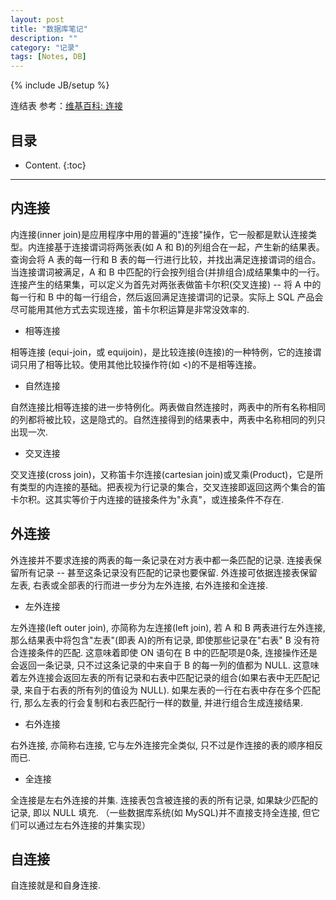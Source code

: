 ```yaml
---
layout: post
title: "数据库笔记"
description: ""
category: "记录"
tags: [Notes, DB]
---
```


{% include JB/setup %}

连结表 参考：[维基百科: 连接](http://zh.wikipedia.org/wiki/%E8%BF%9E%E6%8E%A5_(SQL)#.E8.87.AA.E8.BF.9E.E6.8E.A5)


## 目录

* Content.
{:toc}

------

## 内连接

内连接(inner join)是应用程序中用的普遍的"连接"操作，它一般都是默认连接类型。内连接基于连接谓词将两张表(如 A 和 B)的列组合在一起，产生新的结果表。查询会将 A 表的每一行和 B 表的每一行进行比较，并找出满足连接谓词的组合。当连接谓词被满足，A 和 B 中匹配的行会按列组合(并排组合)成结果集中的一行。连接产生的结果集，可以定义为首先对两张表做笛卡尔积(交叉连接) -- 将 A 中的每一行和 B 中的每一行组合，然后返回满足连接谓词的记录。实际上 SQL 产品会尽可能用其他方式去实现连接，笛卡尔积运算是非常没效率的.

- 相等连接 

相等连接 (equi-join，或 equijoin)，是比较连接(θ连接)的一种特例，它的连接谓词只用了相等比较。使用其他比较操作符(如 <)的不是相等连接。

- 自然连接

自然连接比相等连接的进一步特例化。两表做自然连接时，两表中的所有名称相同的列都将被比较，这是隐式的。自然连接得到的结果表中，两表中名称相同的列只出现一次.

- 交叉连接

交叉连接(cross join)，又称笛卡尔连接(cartesian join)或叉乘(Product)，它是所有类型的内连接的基础。把表视为行记录的集合，交叉连接即返回这两个集合的笛卡尔积。这其实等价于内连接的链接条件为"永真"，或连接条件不存在.

## 外连接

外连接并不要求连接的两表的每一条记录在对方表中都一条匹配的记录. 连接表保留所有记录 -- 甚至这条记录没有匹配的记录也要保留. 外连接可依据连接表保留左表, 右表或全部表的行而进一步分为左外连接, 右外连接和全连接.

- 左外连接

左外连接(left outer join), 亦简称为左连接(left join), 若 A 和 B 两表进行左外连接, 那么结果表中将包含"左表"(即表 A)的所有记录, 即使那些记录在"右表" B 没有符合连接条件的匹配. 这意味着即使 ON 语句在 B 中的匹配项是0条, 连接操作还是会返回一条记录, 只不过这条记录的中来自于 B 的每一列的值都为 NULL. 这意味着左外连接会返回左表的所有记录和右表中匹配记录的组合(如果右表中无匹配记录, 来自于右表的所有列的值设为 NULL). 如果左表的一行在右表中存在多个匹配行, 那么左表的行会复制和右表匹配行一样的数量, 并进行组合生成连接结果.

- 右外连接

右外连接, 亦简称右连接, 它与左外连接完全类似, 只不过是作连接的表的顺序相反而已. 

- 全连接

全连接是左右外连接的并集. 连接表包含被连接的表的所有记录, 如果缺少匹配的记录, 即以 NULL 填充. （一些数据库系统(如 MySQL)并不直接支持全连接, 但它们可以通过左右外连接的并集实现）

## 自连接

自连接就是和自身连接.
